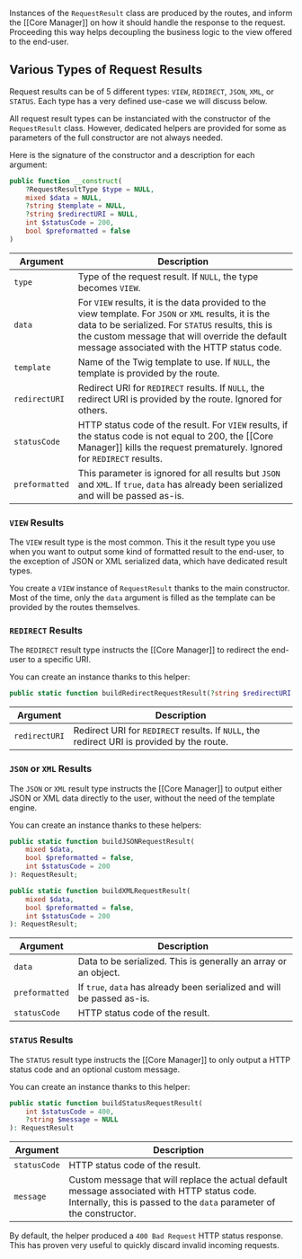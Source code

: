 Instances of the `RequestResult` class are produced by the routes, and inform the [[Core Manager]] on how it should handle the response to the request. Proceeding this way helps decoupling the business logic to the view offered to the end-user.

## Various Types of Request Results

Request results can be of 5 different types: `VIEW`, `REDIRECT`, `JSON`, `XML`, or `STATUS`. Each type has a very defined use-case we will discuss below.

All request result types can be instanciated with the constructor of the `RequestResult` class. However, dedicated helpers are provided for some as parameters of the full constructor are not always needed.

Here is the signature of the constructor and a description for each argument:

```php
public function __construct(
    ?RequestResultType $type = NULL,
    mixed $data = NULL,
    ?string $template = NULL,
    ?string $redirectURI = NULL,
    int $statusCode = 200,
    bool $preformatted = false
)
```

| Argument       | Description                                                                                                                                                                                                                                                   |
| -------------- | ------------------------------------------------------------------------------------------------------------------------------------------------------------------------------------------------------------------------------------------------------------- |
| `type`         | Type of the request result. If `NULL`, the type becomes `VIEW`.                                                                                                                                                                                               |
| `data`         | For `VIEW` results, it is the data provided to the view template. For `JSON` or `XML` results, it is the data to be serialized. For `STATUS` results, this is the custom message that will override the default message associated with the HTTP status code. |
| `template`     | Name of the Twig template to use. If `NULL`, the template is provided by the route.                                                                                                                                                                           |
| `redirectURI`  | Redirect URI for `REDIRECT` results. If `NULL`, the redirect URI is provided by the route. Ignored for others.                                                                                                                                                |
| `statusCode`   | HTTP status code of the result. For `VIEW` results, if the status code is not equal to 200, the [[Core Manager]] kills the request prematurely. Ignored for `REDIRECT` results.                                                                               |
| `preformatted` | This parameter is ignored for all results but `JSON` and `XML`. If `true`, `data` has already been serialized and will be passed as-is.                                                                                                                       |

### `VIEW` Results

The `VIEW` result type is the most common. This it the result type you use when you want to output some kind of formatted result to the end-user, to the exception of JSON or XML serialized data, which have dedicated result types.

You create a `VIEW` instance of `RequestResult` thanks to the main constructor. Most of the time, only the `data` argument is filled as the template can be provided by the routes themselves.

### `REDIRECT` Results

The `REDIRECT` result type instructs the [[Core Manager]] to redirect the end-user to a specific URI.

You can create an instance thanks to this helper:

```php
public static function buildRedirectRequestResult(?string $redirectURI = NULL): RequestResult
```

| Argument      | Description                                                                                |
| ------------- | ------------------------------------------------------------------------------------------ |
| `redirectURI` | Redirect URI for `REDIRECT` results. If `NULL`, the redirect URI is provided by the route. |

### `JSON` or `XML` Results

The `JSON` or `XML` result type instructs the [[Core Manager]] to output either JSON or XML data directly to the user, without the need of the template engine.

You can create an instance thanks to these helpers:

```php
public static function buildJSONRequestResult(
    mixed $data,
    bool $preformatted = false,
    int $statusCode = 200
): RequestResult;

public static function buildXMLRequestResult(
    mixed $data,
    bool $preformatted = false,
    int $statusCode = 200
): RequestResult;
```

| Argument       | Description                                                             |
| -------------- | ----------------------------------------------------------------------- |
| `data`         | Data to be serialized. This is generally an array or an object.         |
| `preformatted` | If `true`, `data` has already been serialized and will be passed as-is. |
| `statusCode`   | HTTP status code of the result.                                         |

### `STATUS` Results

The `STATUS` result type instructs the [[Core Manager]] to only output a HTTP status code and an optional custom message.

You can create an instance thanks to this helper:

```php
public static function buildStatusRequestResult(
    int $statusCode = 400,
    ?string $message = NULL
): RequestResult
```

| Argument     | Description                                                                                                                                                          |
| ------------ | -------------------------------------------------------------------------------------------------------------------------------------------------------------------- |
| `statusCode` | HTTP status code of the result.                                                                                                                                      |
| `message`    | Custom message that will replace the actual default message associated with HTTP status code. Internally, this is passed to the `data` parameter of the constructor. |

By default, the helper produced a `400 Bad Request` HTTP status response. This has proven very useful to quickly discard invalid incoming requests.
